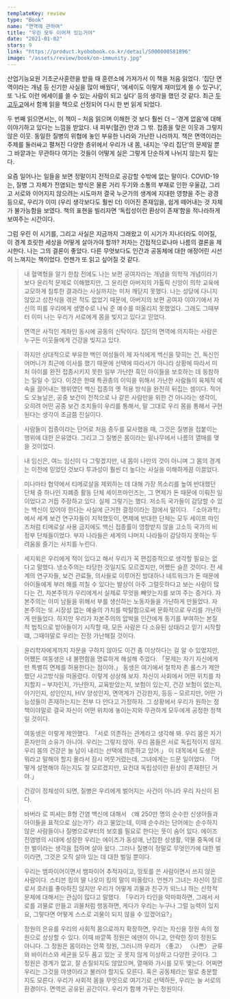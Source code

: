 ```yaml
---
templateKey: review
type: "Book"
name: "면역에 관하여"
title: "우린 모두 이어져 있는거야"
date: "2021-01-02"
stars: 9
link: "https://product.kyobobook.co.kr/detail/S000000581896"
image: "/assets/review/book/on-immunity.jpg"
---
```

산업기능요원 기초군사훈련을 받을 때 훈련소에 가져가서 이 책을 처음 읽었다. ‘집단 면역이라는 개념 등 신기한 사실을 많이 배웠다’, ‘에세이도 이렇게 재미있게 쓸 수 있구나’, 또 ‘나도 이런 에세이를 쓸 수 있는 사람이 되고 싶다’ 등의 생각을 했던 것 같다. 최근 [두고두고](https://twitter.com/doogodoogobooks)에서 함께 읽을 책으로 선정되어 다시 한 번 읽게 되었다.

두 번째 읽으면서는, 이 책이 – 처음 읽으며 이해한 것 보다 훨씬 더 – ‘경계 없음’에 대해 이야기하고 있다는 느낌을 받았다. 내 피부(혈관) 안과 그 밖. 접종을 맞은 이웃과 그렇지 않은 이웃. 동일한 질병의 위협에 놓인 부유한 나라와 가난한 나라까지. 책은 면역이라는 주제를 둘러싸고 펼쳐진 다양한 층위에서 우리가 내 몸, 내지는 ‘우리 집단’의 문제일 뿐 그 바깥과는 무관하다 여기는 것들이 어떻게 실은 그렇게 단순하게 나뉘지 않는지 짚는다.

요즘 일어나는 일들을 보면 정말이지 전적으로 공감할 수밖에 없는 말이다. COVID-19는, 질병 그 자체가 전염되는 방식은 물론 거리 두기와 소통의 부재로 인한 우울감, 그리고 서로와 이어지지 않으려는 시도마저 결국 누군가의 생계에 지대한 영향을 주는 광경 등으로, 우리가 이미 (우리 생각보다도 훨씬 더) 이어진 존재임을, 쉽게 떼어내는 것 자체가 불가능함을 보였다. 책의 표현을 빌리자면 ‘독립성이란 환상이 존재’함을 적나라하게 보여주는 시간이다.

그럼 우린 이 시기를, 그리고 사실은 지금까지 그래왔고 이 시기가 지나더라도 이어질, 이 경계 흐릿한 세상을 어떻게 살아가야 할까? 저자는 간접적으로나마 나름의 결론을 제시한다. 나는 그의 결론이 좋았다. 다른 무엇보다도 인간과 공동체에 대한 애정어린 시선이 느껴지는 책이었다. 언젠가 또 읽고 싶어질 것 같다.

> 내 혈액형을 알기 한참 전에도 나는 보편 공여자라는 개념을 의학적 개념이라기보다 윤리적 문제로 이해했지만, 그 윤리란 아버지의 가톨릭 신앙이 의학 교육에 교모하게 침투한 결과라는 사실까지는 미처 깨닫지 못했다. 나는 성당에 다니지 않았고 성찬식을 겪은 적도 없었기 때문에, 아버지의 보편 공여자 이야기에서 자신의 피를 우리에게 생명수로 나눠 준 예수를 떠올리지 못했었다. 그래도 그때부터 이미 나는 우리가 서로에게 몸을 빚지고 있다고 믿었다.

> 면역은 사적인 계좌인 동시에 공동의 신탁이다. 집단의 면역에 의지하는 사람은 누구든 이웃들에게 건강을 빚지고 있다.

> 하지만 상대적으로 부유한 백인 여성들이 제 자식에게 백신을 맞히는 건, 독신인 어머니가 최근에 이사를 했기 때문에 선택에 따라서가 아니라 상황에 따라서 미처 아이를 완전 접종시키지 못한 일부 가난한 흑인 아이들을 보호하는 데 동참하는 일일 수 있다. 이것은 한때 특권층의 이익을 위해서 가난한 사람들의 육체적 예속을 끌어내는 행위였던 백신 접종의 옛 적용 방식을 완전히 뒤집는 셈이다. 적어도 오늘날은, 공중 보건이 전적으로 나 같은 사람만을 위한 건 아니라는 생각이, 오히려 어떤 공중 보건 조치들이 우리를 통해서, 말 그대로 우리 몸을 통해서 구현된다는 생각이 조금쯤 진실이다.

> 사람들이 접종이라는 단어로 처음 종두를 묘사했을 때, 그것은 질병을 접붙이는 행위에 대한 은유였다. 그리고 그 질병은 몸이라는 밑나무에서 나름의 열매를 맺을 것이었다.

> 내 임신은, 여느 임신이 다 그렇겠지만, 내 몸이 나만의 것이 아니며 그 몸의 경계는 이전에 믿었던 것보다 투과성이 훨씬 더 높다는 사실을 이해하게끔 이끌었다.

> 미나마타 협약에서 티메로살을 제외하는 데 대해 가장 목소리를 높여 반대했던 단체 중 하나인 자폐증 활동 단체 세이프마인즈는, 그 면제가 돈 때문에 이뤄진 일이었다고 거듭 주장하고 있다. 실제 그렇기는 했다. 저소득 국가들이 감당할 수 있는 백신이 있어야 한다는 사실에 근거한 결정이라는 점에서 말이다. 『소아과학』에서 세계 보건 연구자들이 지적했듯이, 면제에 반대한 단체는 모두 세이프 마인즈처럼 티메로살 사용 금지에도 백신 접종률이 영향받지 않을 고소득 국가의 비정부 단체들이었다. 부자 나라들은 세계의 나머지 나라들이 감당하지 못하는 두려움을 즐기는 사치를 누린다.

> 세지윅은 우리에게 적이 있다고 해서 우리가 꼭 편집증적으로 생각할 필요는 없다고 말했다. 냉소주의는 타당한 것일지도 모르겠지만, 어쨌든 슬픈 것이다. 전 세계의 연구자들, 보건 관료들, 의사들로 이루어진 방대하나 네트워크가 돈 때문에 아이들에게 부러 해를 끼칠 수 있다는 발상이 아주 그럴듯하다고 보는 사람이 많다는 건, 자본주의가 우리에게서 실제로 무엇을 빼앗는지를 보여 주는 증거다. 자본주의는 이미 남들을 위해서 부를 생산하는 노동자들을 가난하게 만들었다. 자본주의는 또 시장성 없는 예술의 가치를 박탈함으로써 문화적으로 우리를 가난하게 만들었다. 하지만 우리가 자본주의의 압박을 인간에게 동기를 부여하는 본질적 법칙으로 받아들이기 시작할 때, 모든 사람은 다 소유된 상태라고 믿기 시작할 떄, 그때야말로 우리는 진정 가난해질 것이다.

> 윤리학자에게까지 자문을 구하지 않아도 이건 좀 이상하다는 걸 알 수 있었지만, 어쨌든 여동생은 내 불편함을 명료하게 해설해 주었다. 「문제는 자기 자신에게만 특별히 면제를 허용한다는 점이야.」 동생은 여기에서 철학자 존 롤스가 제안했던 사고방식을 떠올렸다. 이렇게 상상해 보자. 자신이 사회에서 어떤 위치를 차지할지 – 부자인지, 가난한지, 교육받았는지, 보험이 있는지, 건강 보험이 없는지, 아기인지, 성인인지, HIV 양성인지, 면역계가 건강한지, 등등 – 모르지만, 어떤 가능성들이 존재하는지는 전부 다 안다고 가정하자. 그 상황에서 우리가 원하는 정책이야말로 결국 자신이 어떤 위치에 놓이는지와 무관하게 모두에게 공정한 정책일 것이다.
> 
> 여동생은 이렇게 제안했다.  「서로 의존하는 관계라고 생각해 봐. 우리 몸은 자기 혼자만의 소유가 아니야. 우리는 그렇지 않아. 우리 몸들은 서로 독립적이지 않지. 우리 몸의 건강은 늘 남이 내리는 선택에 의존하고 있어.」 이 대목에서 도생은 뭐라고 말해야 할지 몰라서 잠시 머뭇거렸는데, 그녀에게는 드문 일이었다.  「어떻게 설명해야 하는지도 잘 모르겠지만, 요컨대 독립성이란 환상이 존재한단 거야.」

> 건강이 정체성이 되면, 질병은 우리에게 벌어지는 사건이 아니라 우리 자신이 된다.

> 바버라 로 피셔는 B형 간염 백신에 대해서 〈왜 250만 명의 순수한 신생아들과 아이들을 표적으로 삼는가?〉라고 물었는데, 이때 순수라는 단어에는 순수하지 않은 사람들이나 질병으로부터의 보호를 필요로 한다는 뜻이 숨어 있다. 에이즈 전염병의 시대에 성장한 우리는 에이즈가 동성애, 난잡한 성생활, 약물 중독에 대한 벌이라는 생각을 접하며 살아 왔다. 그러나 질병이 정말로 무엇인가에 대한 벌이라면, 그것은 오직 살아 있는 데 대한 벌일 뿐이다.

> 우리는 뱀파이어이면서 뱀파이어 추적자이고, 망토를 쓴 사람이면서 쓰지 않은 사람이다. 스티븐 킹의 딸 나오미 킹의 말이 떠올랐다. 언젠가 그녀는 자신이 장르로서 호러를 좋아하진 않지만 우리가 어떻게 괴물과 친구가 되느냐 하는 신학적 문제에 대해서는 관심이 많다고 말했다. 「우리가 타인을 악마화하면, 그래서 서로를 괴물로 만들고 괴물처럼 행동하면, 게다가 우리는 누구나 그럴 능력이 있지요, 그렇다면 어떻게 스스로 괴물이 되지 않을 수 있겠어요?」 

> 정원의 은유를 우리의 사회적 몸으로까지 확장하면, 우리는 자신을 정원 속의 정원으로 상상할 수 있다. 이때 바깥쪽 정원은 에덴이 아니고, 안락한 장미 정원도 아니다. 그 정원은 몸이라는 안쪽 정원, 그러니까 우리가 〈좋고〉 〈나쁜〉 균류와 바이러스와 세균을 모두 품고 있는 곳 못지 않게 이상하고 다양한 곳이다. 그 정원은 경계가 없고, 잘 손질되지도 않았으며, 열매와 가시를 모두 맺는다. 어쩌면 우리는 그것을 야생이라고 불러야 할지도 모른다. 혹은 공동체라는 말로 충분할지도 모른다. 우리가 사회적 몸을 무엇으로 여기기로 선택하든, 우리는 늘 서로의 환경이다. 면역은 공유된 공간이다. 우리가 함께 가꾸는 정원이다.